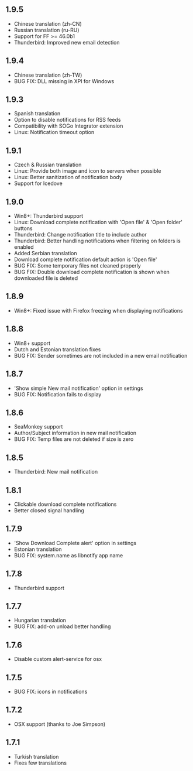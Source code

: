 ## 1.9.5
  - Chinese translation (zh-CN)
  - Russian translation (ru-RU)
  - Support for FF >= 46.0b1
  - Thunderbird: Improved new email detection

## 1.9.4
  - Chinese translation (zh-TW)
  - BUG FIX: DLL missing in XPI for Windows

## 1.9.3
  - Spanish translation
  - Option to disable notifications for RSS feeds
  - Compatibility with SOGo Integrator extension
  - Linux: Notification timeout option

## 1.9.1
  - Czech & Russian translation
  - Linux: Provide both image and icon to servers when possible
  - Linux: Better sanitization of notification body
  - Support for Icedove

## 1.9.0
  - Win8+: Thunderbird support
  - Linux: Download complete notification with 'Open file' & 'Open folder' buttons
  - Thunderbird: Change notification title to include author
  - Thunderbird: Better handling notifications when filtering on folders is enabled
  - Added Serbian translation
  - Download complete notification default action is 'Open file'
  - BUG FIX: Some temporary files not cleaned properly
  - BUG FIX: Double download complete notification is shown when downloaded file is deleted

## 1.8.9
  - Win8+: Fixed issue with Firefox freezing when displaying notifications

## 1.8.8
  - Win8+ support
  - Dutch and Estonian translation fixes
  - BUG FIX: Sender sometimes are not included in a new email notification

## 1.8.7
  - 'Show simple New mail notification' option in settings
  - BUG FIX: Notification fails to display

## 1.8.6
  - SeaMonkey support
  - Author/Subject information in new mail notification
  - BUG FIX: Temp files are not deleted if size is zero

## 1.8.5
  - Thunderbird: New mail notification

## 1.8.1
  - Clickable download complete notifications
  - Better closed signal handling

## 1.7.9
  - 'Show Download Complete alert' option in settings
  - Estonian translation
  - BUG FIX: system.name as libnotify app name

## 1.7.8
  - Thunderbird support

## 1.7.7
  - Hungarian translation
  - BUG FIX: add-on unload better handling

## 1.7.6
  - Disable custom alert-service for osx

## 1.7.5
  - BUG FIX: icons in notifications

## 1.7.2
  - OSX support (thanks to Joe Simpson)

## 1.7.1
  - Turkish translation
  - Fixes few translations
